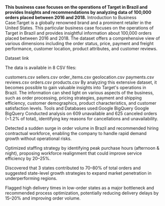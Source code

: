 **This business case focuses on the operations of Target in Brazil and provides Insights and recommendations by analyzing data of 100,000 orders placed between 2016 and 2018.**
Introduction to Business Case:Target is a globally renowned brand and a prominent retailer in the United States. This particular business case focuses on the operations of Target in Brazil and provides insightful information about 100,000 orders placed between 2016 and 2018. The dataset offers a comprehensive view of various dimensions including the order status, price, payment and freight performance, customer location, product attributes, and customer reviews.

Dataset link

The data is available in 8 CSV files:

customers.csv
sellers.csv
order_items.csv
geolocation.csv
payments.csv
reviews.csv
orders.csv
products.csv
By analyzing this extensive dataset, it becomes possible to gain valuable insights into Target's operations in Brazil. The information can shed light on various aspects of the business, such as order processing, pricing strategies, payment and shipping efficiency, customer demographics, product characteristics, and customer satisfaction levels.
Tools and Databases used:Google BigQuery
Google BigQuery
Conducted analysis on 609 unavailable and 625 canceled orders (~1.2% of total), identifying key reasons for cancellations and unavailability.

Detected a sudden surge in order volume in Brazil and recommended hiring contractual workforce, enabling the company to handle rapid demand growth without operational risks.

Optimized staffing strategy by identifying peak purchase hours (afternoon & night), proposing workforce realignment that could improve service efficiency by 20–25%.

Discovered that 3 states contributed to 70–80% of total orders and suggested state-level growth strategies to expand market penetration in underperforming regions.

Flagged high delivery times in low-order states as a major bottleneck and recommended process optimization, potentially reducing delivery delays by 15–20% and improving order volume.
